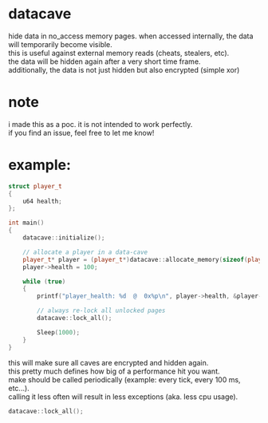 # datacave
hide data in no_access memory pages. when accessed internally, the data will temporarily become visible. \
this is useful against external memory reads (cheats, stealers, etc). \
the data will be hidden again after a very short time frame. \
additionally, the data is not just hidden but also encrypted (simple xor) 

# note
i made this as a poc. it is not intended to work perfectly. \
if you find an issue, feel free to let me know!

# example:
```cpp
struct player_t
{
    u64 health;
};

int main()
{
    datacave::initialize();

    // allocate a player in a data-cave
    player_t* player = (player_t*)datacave::allocate_memory(sizeof(player_t));
    player->health = 100;

    while (true)
    {
        printf("player_health: %d  @  0x%p\n", player->health, &player->health);

        // always re-lock all unlocked pages
        datacave::lock_all();

        Sleep(1000);
    }
}
```

this will make sure all caves are encrypted and hidden again. \
this pretty much defines how big of a performance hit you want. \
make should be called periodically (example: every tick, every 100 ms, etc...). \
calling it less often will result in less exceptions (aka. less cpu usage).
```cpp
datacave::lock_all();
```

